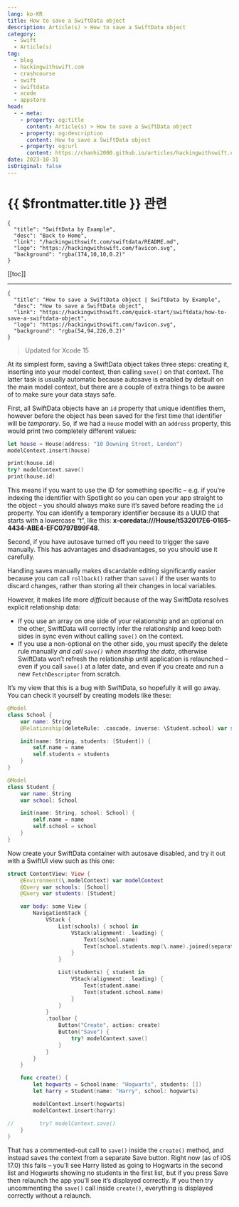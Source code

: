 ```yaml
---
lang: ko-KR
title: How to save a SwiftData object
description: Article(s) > How to save a SwiftData object
category:
  - Swift
  - Article(s)
tag: 
  - blog
  - hackingwithswift.com
  - crashcourse
  - swift
  - swiftdata
  - xcode
  - appstore
head:
  - - meta:
    - property: og:title
      content: Article(s) > How to save a SwiftData object
    - property: og:description
      content: How to save a SwiftData object
    - property: og:url
      content: https://chanhi2000.github.io/articles/hackingwithswift.com/swiftdata/how-to-save-a-swiftdata-object.html
date: 2023-10-31
isOriginal: false
---
```


# {{ $frontmatter.title }} 관련

```component VPCard
{
  "title": "SwiftData by Example",
  "desc": "Back to Home",
  "link": "/hackingwithswift.com/swiftdata/README.md",
  "logo": "https://hackingwithswift.com/favicon.svg",
  "background": "rgba(174,10,10,0.2)"
}
```

[[toc]]

---

```component VPCard
{
  "title": "How to save a SwiftData object | SwiftData by Example",
  "desc": "How to save a SwiftData object",
  "link": "https://hackingwithswift.com/quick-start/swiftdata/how-to-save-a-swiftdata-object", 
  "logo": "https://hackingwithswift.com/favicon.svg",
  "background": "rgba(54,94,226,0.2)"
}
```

> Updated for Xcode 15

At its simplest form, saving a SwiftData object takes three steps: creating it, inserting into your model context, then calling `save()` on that context. The latter task is usually automatic because autosave is enabled by default on the main model context, but there are a couple of extra things to be aware of to make sure your data stays safe.

First, all SwiftData objects have an `id` property that unique identifies them, however before the object has been saved for the first time that identifier will be *temporary*. So, if we had a `House` model with an `address` property, this would print two completely different values:

```swift
let house = House(address: "10 Downing Street, London")
modelContext.insert(house)

print(house.id)
try? modelContext.save()
print(house.id)
```

This means if you want to use the ID for something specific – e.g. if you’re indexing the identifier with Spotlight so you can open your app straight to the object – you should always make sure it’s saved before reading the `id` property. You can identify a temporary identifier because its a UUID that starts with a lowercase “t”, like this: **x-coredata:///House/t532017E6-0165-4434-ABE4-EFC0797B99F48**.

Second, if you have autosave turned off you need to trigger the save manually. This has advantages and disadvantages, so you should use it carefully.

Handling saves manually makes discardable editing significantly easier because you can call `rollback()` rather than `save()` if the user wants to discard changes, rather than storing all their changes in local variables.

However, it makes life more *difficult* because of the way SwiftData resolves explicit relationship data:

- If you use an array on one side of your relationship and an optional on the other, SwiftData will correctly infer the relationship and keep both sides in sync even without calling `save()` on the context.
- If you use a non-optional on the other side, you must specify the delete rule manually *and call `save()` when inserting the data*, otherwise SwiftData won’t refresh the relationship until application is relaunched – even if you call `save()` at a later date, and even if you create and run a new `FetchDescriptor` from scratch.

It’s my view that this is a bug with SwiftData, so hopefully it will go away. You can check it yourself by creating models like these:

```swift
@Model
class School {
    var name: String
    @Relationship(deleteRule: .cascade, inverse: \Student.school) var students: [Student]

    init(name: String, students: [Student]) {
        self.name = name
        self.students = students
    }
}

@Model
class Student {
    var name: String
    var school: School

    init(name: String, school: School) {
        self.name = name
        self.school = school
    }
}
```

Now create your SwiftData container with autosave disabled, and try it out with a SwiftUI view such as this one:

```swift
struct ContentView: View {
    @Environment(\.modelContext) var modelContext
    @Query var schools: [School]
    @Query var students: [Student]

    var body: some View {
        NavigationStack {
            VStack {
                List(schools) { school in
                    VStack(alignment: .leading) {
                        Text(school.name)
                        Text(school.students.map(\.name).joined(separator: ", "))
                    }
                }

                List(students) { student in
                    VStack(alignment: .leading) {
                        Text(student.name)
                        Text(student.school.name)
                    }
                }
            }
            .toolbar {
                Button("Create", action: create)
                Button("Save") {
                    try? modelContext.save()
                }
            }
        }
    }

    func create() {
        let hogwarts = School(name: "Hogwarts", students: [])
        let harry = Student(name: "Harry", school: hogwarts)

        modelContext.insert(hogwarts)
        modelContext.insert(harry)

//        try? modelContext.save()
    }
}
```

That has a commented-out call to `save()` inside the `create()` method, and instead saves the context from a separate Save button. Right now (as of iOS 17.0) this fails – you’ll see Harry listed as going to Hogwarts in the second list and Hogwarts showing no students in the first list, but if you press Save then relaunch the app you’ll see it’s displayed correctly. If you then try uncommenting the `save()` call inside `create()`, everything is displayed correctly without a relaunch.

